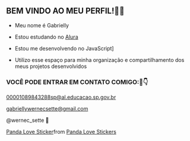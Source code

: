 ## BEM VINDO AO MEU PERFIL!💟🌠

- Meu nome é Gabrielly

* Estou estudando no [Alura](https://alura.com.br)

- Estou me desenvolvendo no JavaScript]

- Utilizo esse espaço para minha organização e compartilhamento dos meus projetos desenvolvidos

### VOCÊ PODE ENTRAR EM CONTATO COMIGO:📧👇
00001089843288sp@al.educacao.sp.gov.br

gabriellywernecsette@gmail.com

@wernec_sette 📲

<div class="tenor-gif-embed" data-postid="20360930" data-share-method="host" data-aspect-ratio="0.771875" data-width="100%"><a href="https://tenor.com/view/panda-love-gif-20360930">Panda Love Sticker</a>from <a href="https://tenor.com/search/panda+love-stickers">Panda Love Stickers</a></div> <script type="text/javascript" async src="https://tenor.com/embed.js"></script>
